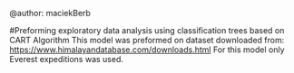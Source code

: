 
@author: maciekBerb

#Preforming exploratory data analysis using classification trees based on CART Algorithm 
This model was preformed on dataset downloaded from: https://www.himalayandatabase.com/downloads.html
For this model only Everest expeditions was used.
